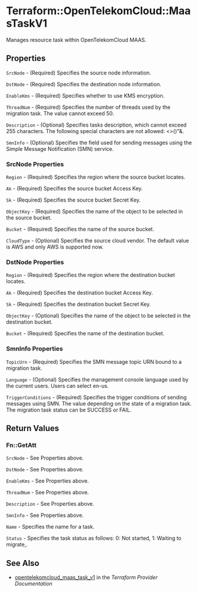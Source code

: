 # Terraform::OpenTelekomCloud::MaasTaskV1

Manages resource task within OpenTelekomCloud MAAS.

## Properties

`SrcNode` - (Required) Specifies the source node information.

`DstNode` - (Required) Specifies the destination node information.

`EnableKms` - (Required) Specifies whether to use KMS encryption.

`ThreadNum` - (Required) Specifies the number of threads used by the migration task. The value cannot exceed 50.

`Description` - (Optional) Specifies tasks description, which cannot exceed 255 characters. The following special characters are not allowed: <>()"&.

`SmnInfo` - (Optional) Specifies the field used for sending messages using the Simple Message Notification (SMN) service.

### SrcNode Properties

`Region` - (Required) Specifies the region where the source bucket locates.

`Ak` - (Required) Specifies the source bucket Access Key.

`Sk` - (Required) Specifies the source bucket Secret Key.

`ObjectKey` - (Required) Specifies the name of the object to be selected in the source bucket.

`Bucket` - (Required) Specifies the name of the source bucket.

`CloudType` - (Optional) Specifies the source cloud vendor. The default value is AWS and only AWS is supported now.

### DstNode Properties

`Region` - (Required) Specifies the region where the destination bucket locates.

`Ak` - (Required) Specifies the destination bucket Access Key.

`Sk` - (Required) Specifies the destination bucket Secret Key.

`ObjectKey` - (Optional) Specifies the name of the object to be selected in the destination bucket.

`Bucket` - (Required) Specifies the name of the destination bucket.

### SmnInfo Properties

`TopicUrn` - (Required) Specifies the SMN message topic URN bound to a migration task.

`Language` - (Optional) Specifies the management console language used by the current users. Users can select en-us.

`TriggerConditions` - (Required) Specifies the trigger conditions of sending messages using SMN. The value depending on the state of a migration task. The migration task status can be SUCCESS or FAIL.


## Return Values

### Fn::GetAtt

`SrcNode` - See Properties above.

`DstNode` - See Properties above.

`EnableKms` - See Properties above.

`ThreadNum` - See Properties above.

`Description` - See Properties above.

`SmnInfo` - See Properties above.

`Name` - Specifies the name for a task.

`Status` - Specifies the task status as follows: 0: Not started, 1: Waiting to migrate,.

## See Also

* [opentelekomcloud_maas_task_v1](https://www.terraform.io/docs/providers/opentelekomcloud/r/maas_task_v1.html) in the _Terraform Provider Documentation_